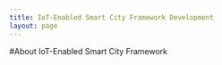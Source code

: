 ```yaml
---
title: IoT-Enabled Smart City Framework Development
layout: page
---
```

#About IoT-Enabled Smart City Framework 
